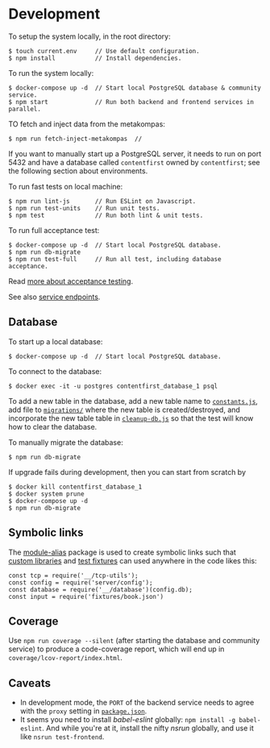 # Development

To setup the system locally, in the root directory:

    $ touch current.env     // Use default configuration.
    $ npm install           // Install dependencies.

To run the system locally:

    $ docker-compose up -d  // Start local PostgreSQL database & community service.
    $ npm start             // Run both backend and frontend services in parallel.

TO fetch and inject data from the metakompas:

    $ npm run fetch-inject-metakompas  // 

If you want to manually start up a PostgreSQL server, it needs to run on port 5432 and have a database called `contentfirst` owned by `contentfirst`; see the following section about environments.

To run fast tests on local machine:

    $ npm run lint-js       // Run ESLint on Javascript.
    $ npm run test-units    // Run unit tests.
    $ npm test              // Run both lint & unit tests.

To run full acceptance test:

    $ docker-compose up -d  // Start local PostgreSQL database.
    $ npm run db-migrate
    $ npm run test-full     // Run all test, including database acceptance.

Read [more about acceptance testing](acceptance/readme.md).

See also [service endpoints](../doc/endpoints.md).

## Database

To start up a local database:

    $ docker-compose up -d  // Start local PostgreSQL database.

To connect to the database:

    $ docker exec -it -u postgres contentfirst_database_1 psql

To add a new table in the database, add a new table name to [`constants.js`](server/constants.js), add file to [`migrations/`](migrations/) where the new table is created/destroyed, and incorporate the new table table in [`cleanup-db.js`](acceptance/cleanup-db.js) so that the test will know how to clear the database.

To manually migrate the database:

    $ npm run db-migrate

If upgrade fails during development, then you can start from scratch by

    $ docker kill contentfirst_database_1
    $ docker system prune
    $ docker-compose up -d
    $ npm run db-migrate

## Symbolic links

The [module-alias](https://www.npmjs.com/package/module-alias) package is used to create symbolic links such that [custom libraries](lib/) and [test fixtures](fixtures/) can used anywhere in the code likes this:

    const tcp = require('__/tcp-utils');
    const config = require('server/config');
    const database = require('__/database')(config.db);
    const input = require('fixtures/book.json')

## Coverage

Use `npm run coverage --silent` (after starting the database and community service) to produce a code-coverage report, which will end up in `coverage/lcov-report/index.html`.

## Caveats

- In development mode, the `PORT` of the backend service needs to agree with the `proxy` setting in [`package.json`](package.json).
- It seems you need to install *babel-eslint* globally: `npm install -g babel-eslint`.  And while you're at it, install the nifty *nsrun* globally, and use it like `nsrun test-frontend`.
